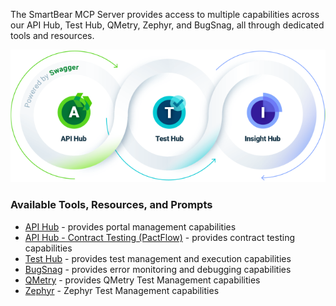 The SmartBear MCP Server provides access to multiple capabilities across our API Hub, Test Hub, QMetry, Zephyr, and BugSnag, all through dedicated tools and resources.

![hubs.png](./images/embedded/hubs.png)

### Available Tools, Resources, and Prompts

-   [API Hub](https://developer.smartbear.com/smartbear-mcp/docs/api-hub-integration) - provides portal management capabilities
-   [API Hub - Contract Testing (PactFlow)](https://developer.smartbear.com/smartbear-mcp/docs/contract-testing-with-pactflow) - provides contract testing capabilities
-   [Test Hub](https://developer.smartbear.com/smartbear-mcp/docs/test-hub-integration) - provides test management and execution capabilities
-   [BugSnag](https://developer.smartbear.com/smartbear-mcp/docs/bugsnag-integration) - provides error monitoring and debugging capabilities
-   [QMetry](https://developer.smartbear.com/smartbear-mcp/docs/qmetry-integration) - provides QMetry Test Management capabilities
-   [Zephyr](https://developer.smartbear.com/smartbear-mcp/docs/zephyr-integration) - Zephyr Test Management capabilities
